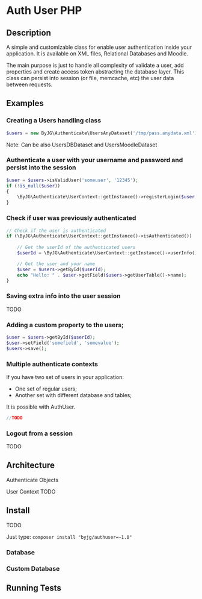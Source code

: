 # Auth User PHP

## Description

A simple and customizable class for enable user authentication inside your application. It is available on XML files, Relational Databases and Moodle.

The main purpose is just to handle all complexity of validate a user, add properties and create access token abstracting the database layer. 
This class can persist into session (or file, memcache, etc) the user data between requests. 

## Examples

### Creating a Users handling class

```php
$users = new ByJG\Authenticate\UsersAnyDataset('/tmp/pass.anydata.xml');
```

Note: Can be also UsersDBDataset and UsersMoodleDataset

### Authenticate a user with your username and password and persist into the session

```php
$user = $users->isValidUser('someuser', '12345');
if (!is_null($user))
{
    \ByJG\Authenticate\UserContext::getInstance()->registerLogin($user, $users);
}
```

### Check if user was previously authenticated

```php 
// Check if the user is authenticated
if (\ByJG\Authenticate\UserContext::getInstance()->isAuthenticated())
    
    // Get the userId of the authenticated users
    $userId = \ByJG\Authenticate\UserContext::getInstance()->userInfo();

    // Get the user and your name
    $user = $users->getById($userId);
    echo "Hello: " . $user->getField($users->getUserTable()->name);
}
```

### Saving extra info into the user session 

TODO

### Adding a custom property to the users;

```php
$user = $users->getById($userId);
$user->setField('somefield', 'somevalue');
$users->save();
```

### Multiple authenticate contexts

If you have two set of users in your application:
- One set of regular users;
- Another set with different database and tables;

It is possible with AuthUser.

```php
//TODO
```

### Logout from a session

TODO

## Architecture

Authenticate Objects

User Context
TODO

## Install

TODO

Just type: `composer install "byjg/authuser=~1.0"`

### Database

### Custom Database



## Running Tests

